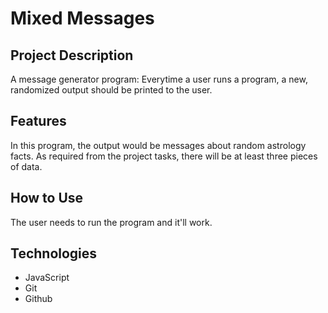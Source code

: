# Mixed Messages

## Project Description

A message generator program: Everytime a user runs a program, a new, randomized output should be printed to the user.

## Features

In this program, the output would be messages about random astrology facts. As required from the project tasks, there will be at least three pieces of data.

## How to Use

The user needs to run the program and it'll work.

## Technologies

- JavaScript
- Git
- Github
